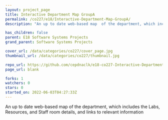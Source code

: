```yaml
---
layout: project_page
title: Interactive Department Map GroupA
permalink: /co227/e18/Interactive-Department-Map-GroupA/
description: "An up to date web-based map  of the department, which includes the Labs, Resources, and Staff room details, and links to relevant information"

has_children: false
parent: E18 Software Systems Projects
grand_parent: Software Systems Projects

cover_url: /data/categories/co227/cover_page.jpg
thumbnail_url: /data/categories/co227/thumbnail.jpg

repo_url: https://github.com/cepdnaclk/e18-co227-Interactive-Department-Map-GroupA
page_url: blank

forks: 1
watchers: 0
stars: 0
started_on: 2022-06-03T04:27:33Z
---
```

An up to date web-based map  of the department, which includes the Labs, Resources, and Staff room details, and links to relevant information

